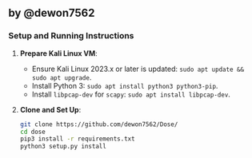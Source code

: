 by @dewon7562
---

### Setup and Running Instructions

1. **Prepare Kali Linux VM**:
   - Ensure Kali Linux 2023.x or later is updated: `sudo apt update && sudo apt upgrade`.
   - Install Python 3: `sudo apt install python3 python3-pip`.
   - Install `libpcap-dev` for `scapy`: `sudo apt install libpcap-dev`.

2. **Clone and Set Up**:
   ```bash
   git clone https://github.com/dewon7562/Dose/ 
   cd dose
   pip3 install -r requirements.txt
   python3 setup.py install
